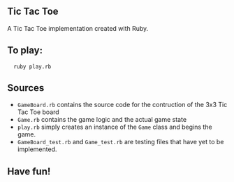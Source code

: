 ## Tic Tac Toe
A Tic Tac Toe implementation created with Ruby.

## To play:

```
  ruby play.rb
```

## Sources

* `GameBoard.rb` contains the source code for the contruction of the 3x3 Tic Tac Toe board
* `Game.rb` contains the game logic and the actual game state
* `play.rb` simply creates an instance of the `Game` class and begins the game.
* `GameBoard_test.rb` and `Game_test.rb` are testing files that have yet to be implemented.

## Have fun!
